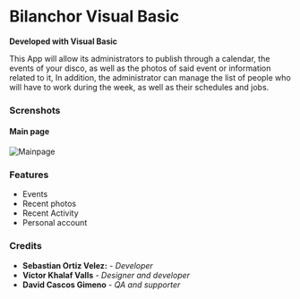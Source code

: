 # Bilanchor  Visual Basic 

**Developed with Visual Basic**

This App will allow its administrators to publish through a calendar, the events of your disco, as well as the photos of said event or information related to it, In addition, the administrator can manage the list of people who will have to work during the week, as well as their schedules and jobs.

### Screnshots

#### Main page 

![Mainpage](https://i.ibb.co/9rLfcD2/bilanchor-visual.png)

### Features

- Events
- Recent photos
- Recent Activity 
- Personal account 

### Credits

- **Sebastian Ortiz Velez:** - *Developer*
- **Victor Khalaf Valls** - *Designer and developer*
- **David Cascos Gimeno** - *QA and supporter*
